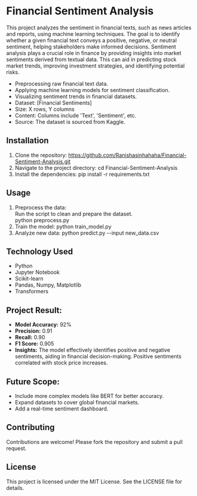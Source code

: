 # Financial Sentiment Analysis  
This project analyzes the sentiment in financial texts, such as news articles and reports, using machine learning techniques. The goal is to identify whether a given financial text conveys a positive, negative, or neutral sentiment, helping stakeholders make informed decisions.
Sentiment analysis plays a crucial role in finance by providing insights into market sentiments derived from textual data. This can aid in predicting stock market trends, improving investment strategies, and identifying potential risks.
- Preprocessing raw financial text data.
- Applying machine learning models for sentiment classification.
- Visualizing sentiment trends in financial datasets.
- Dataset: [Financial Sentiments]
- Size: X rows, Y columns  
- Content: Columns include 'Text', 'Sentiment', etc.  
- Source: The dataset is sourced from Kaggle.
## Installation  
1. Clone the repository:  https://github.com/Ranishasinhahaha/Financial-Sentiment-Analysis.git
2. Navigate to the project directory: cd Financial-Sentiment-Analysis 
3. Install the dependencies:  pip install -r requirements.txt
## Usage  
1. Preprocess the data:  
   Run the script to clean and prepare the dataset.  
   python preprocess.py
2. Train the model:  python train_model.py
3. Analyze new data:  python predict.py --input new_data.csv
## Technology Used
- Python  
- Jupyter Notebook  
- Scikit-learn  
- Pandas, Numpy, Matplotlib  
- Transformers
## Project Result:
- **Model Accuracy:** 92%
- **Precision:** 0.91
- **Recall:** 0.90
- **F1 Score:** 0.905
- **Insights:** The model effectively identifies positive and negative sentiments, aiding in financial decision-making. Positive sentiments correlated with stock price increases.
## Future Scope:
- Include more complex models like BERT for better accuracy.  
- Expand datasets to cover global financial markets.  
- Add a real-time sentiment dashboard.
## Contributing  
Contributions are welcome! Please fork the repository and submit a pull request.  
## License  
This project is licensed under the MIT License. See the LICENSE file for details.
